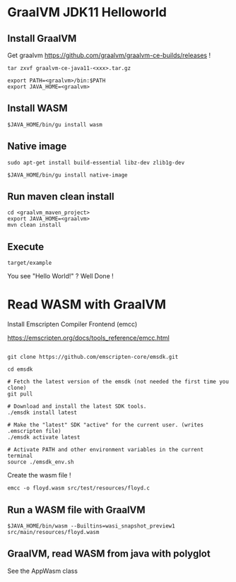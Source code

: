 # GraalVM JDK11 Helloworld


## Install GraalVM


Get graalvm https://github.com/graalvm/graalvm-ce-builds/releases !


```
tar zxvf graalvm-ce-java11-<xxx>.tar.gz

export PATH=<graalvm>/bin:$PATH
export JAVA_HOME=<graalvm>
```

## Install WASM


```
$JAVA_HOME/bin/gu install wasm
```

## Native image

```
sudo apt-get install build-essential libz-dev zlib1g-dev

$JAVA_HOME/bin/gu install native-image
```

## Run maven clean install


```
cd <graalvm_maven_project>
export JAVA_HOME=<graalvm>
mvn clean install
```

## Execute

```
target/example
```

You see "Hello World!" ? Well Done !


# Read WASM with GraalVM


Install Emscripten Compiler Frontend (emcc)

https://emscripten.org/docs/tools_reference/emcc.html


```

git clone https://github.com/emscripten-core/emsdk.git

cd emsdk

# Fetch the latest version of the emsdk (not needed the first time you clone)
git pull

# Download and install the latest SDK tools.
./emsdk install latest

# Make the "latest" SDK "active" for the current user. (writes .emscripten file)
./emsdk activate latest

# Activate PATH and other environment variables in the current terminal
source ./emsdk_env.sh

```

Create the wasm file !

```
emcc -o floyd.wasm src/test/resources/floyd.c
```

## Run a WASM file with GraalVM

```
$JAVA_HOME/bin/wasm --Builtins=wasi_snapshot_preview1 src/main/resources/floyd.wasm
```

## GraalVM, read WASM from java with polyglot

See the AppWasm class
